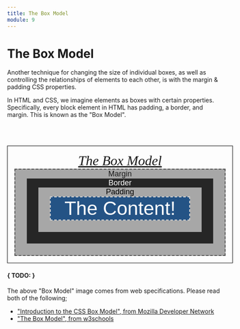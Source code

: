 ```yaml
---
title: The Box Model
module: 9
---
```


# The Box Model

Another technique for changing the size of individual boxes, as well as controlling the relationships of elements to each other, is with the margin & padding CSS properties.

In HTML and CSS, we imagine elements as boxes with certain properties. Specifically, every block element in HTML has padding, a border, and margin. This is known as the "Box Model".

<style>
.parent-container {
    font-family: serif;
    font-style: italic;
        font-size: 32px;
    text-align: center;
    padding: 0.5em;
    width: 98%;
    border: 1px solid black;
    margin-top: 2em;
}
.margin {
    font-size: 18px;
    font-style: normal;
    font-family: sans-serif;
    border: 2px dashed #4e4e4e;
    background-color: #a7a7a7;
    padding: 1.5em;
    padding-top: 0em;
}
.border {
    background-color: #262626;
    color: #fff;
    padding: 1.5em;
    padding-top: 0em;
}
.padding {
    background-color: #a7a7a7;
    color: #000;
    padding: 1.5em;
    padding-top: 0em;
}
.example-content {
    background-color: #245385;
    color: #fff;
    border: 2px dashed #d5d5d5;
    padding: 0em;
    /*padding-top: 0.5em;*/
    font-size: 2.5em;
}
</style>
<div class="parent-container">
<a href="https://www.w3schools.com/css/css_boxmodel.asp">The Box Model</a>
<div class="margin">
    Margin
    <div class="border">
        Border
        <div class="padding">
            Padding
            <div class="example-content">
                The Content!
            </div>
        </div>
    </div>
</div>
</div>





#### { TODO: }

The above "Box Model" image comes from web specifications. Please read both of the following;

- ["Introduction to the CSS Box Model", from Mozilla Developer Network](https://developer.mozilla.org/en-US/docs/Web/CSS/CSS_Box_Model/Introduction_to_the_CSS_box_model)
- ["The Box Model", from w3schools](https://www.w3schools.com/css/css_boxmodel.asp)
